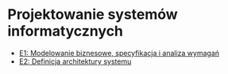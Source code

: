 # Projektowanie systemów informatycznych

+ [E1: Modelowanie biznesowe, specyfikacja i analiza wymagań](./e1/README.md)
+ [E2: Definicja architektury systemu](./e2/README.md)
